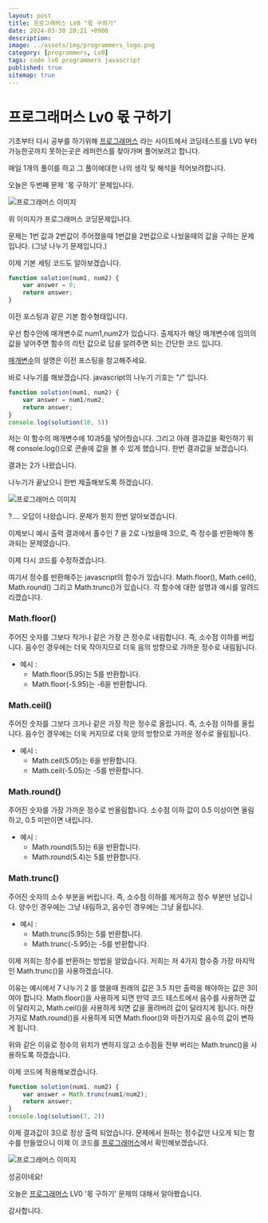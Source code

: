 ```yaml
---
layout: post
title: 프로그래머스 LV0 "몫 구하기"
date: 2024-03-30 20:21 +0900
description: 
image: ../assets/img/programmers_logo.png
category: [programmers, Lv0]
tags: code lv0 programmers javascript
published: true
sitemap: true
---
```


# 프로그래머스 Lv0 몫 구하기

  기초부터 다시 공부를 하기위해 [프로그래머스](https://programmers.co.kr/) 라는 사이트에서
  코딩테스트를 LV0 부터 가능한곳까지 못하는곳은 레퍼런스를 찾아가며 풀어보려고 합니다.
  
  매일 1개의 풀이를 하고 그 풀이에대한 나의 생각 및 해석을 적어보려합니다.

  오늘은 두번째 문제 '몫 구하기' 문제입니다.

  ![프로그래머스 이미지](/assets/img/post02_01.jpg)

  위 이미지가 프로그래머스 코딩문제입니다.
  
  문제는 1번 값과 2번값이 주어졌을때 1번값을 2번값으로 나눴을때의 값을 구하는 문제입니다.
  (그냥 나누기 문제입니다.)

  이제 기본 세팅 코드도 알아보겠습니다.
  
```javascript
function solution(num1, num2) {
    var answer = 0;
    return answer;
}
``` 
이전 포스팅과 같은 기본 함수형태입니다.

우선 함수안에 매개변수로 num1,num2가 있습니다. 출제자가 해당 매개변수에 임의의 값을 넣어주면
함수의 리턴 값으로 답을 알려주면 되는 간단한 코드 입니다.

[매개변수](https://spearboy.github.io/posts/programmers_1/#여기서-매개변수란)의 설명은 이전 포스팅을 참고해주세요.

바로 나누기를 해보겠습니다. javascript의 나누기 기호는 "/" 입니다.

```javascript
function solution(num1, num2) {
    var answer = num1/num2;
    return answer;
}
console.log(solution(10, 5))
``` 

저는 이 함수의 매개변수에 10과5를 넣어줬습니다. 
그리고 아래 결과값을 확인하기 위해 console.log()으로 콘솔에 값을 볼 수 있게 했습니다.
한번 결과값을 보겠습니다.

결과는 2가 나왔습니다.

나누기가 끝났으니 한번 제출해보도록 하겠습니다.

![프로그래머스 이미지](/assets/img/post02_02.jpg)

?.... 오답이 나왔습니다. 문제가 뭔지 한번 알아보겠습니다.

이제보니 예시 출력 결과에서 홀수인 7 을 2로 나눴을때 3으로, 즉 정수를 반환해야 통과되는 문제였습니다.

이제 다시 코드를 수정하겠습니다.

여기서 정수를 반환해주는 javascript의 함수가 있습니다.
Math.floor(), Math.ceil(), Math.round() 그리고 Math.trunc()가 있습니다.
각 함수에 대한 설명과 예시를 알려드리겠습니다.

### Math.floor()
주어진 숫자를 그보다 작거나 같은 가장 큰 정수로 내림합니다. 즉, 소수점 이하를 버립니다. 음수인 경우에는 더욱 작아지므로 더욱 음의 방향으로 가까운 정수로 내림됩니다.
+ 예시 :
    + Math.floor(5.95)는 5를 반환합니다.
    + Math.floor(-5.95)는 -6을 반환합니다.

### Math.ceil()
주어진 숫자를 그보다 크거나 같은 가장 작은 정수로 올립니다. 즉, 소수점 이하를 올립니다. 음수인 경우에는 더욱 커지므로 더욱 양의 방향으로 가까운 정수로 올림됩니다.
+ 예시 :
    + Math.ceil(5.05)는 6을 반환합니다.
    + Math.ceil(-5.05)는 -5를 반환합니다.

### Math.round()
주어진 숫자를 가장 가까운 정수로 반올림합니다. 소수점 이하 값이 0.5 이상이면 올림하고, 0.5 미만이면 내립니다.
+ 예시 :
    + Math.round(5.5)는 6을 반환합니다.
    + Math.round(5.4)는 5를 반환합니다.

### Math.trunc()
주어진 숫자의 소수 부분을 버립니다. 즉, 소수점 이하를 제거하고 정수 부분만 남깁니다. 양수인 경우에는 그냥 내림하고, 음수인 경우에는 그냥 올립니다.
+ 예시 :
    + Math.trunc(5.95)는 5를 반환합니다.
    + Math.trunc(-5.95)는 -5를 반환합니다.

이제 저희는 정수를 반환하는 방법을 알았습니다.
저희는 저 4가지 함수중 가장 마지막인 Math.trunc()을 사용하겠습니다.

이유는 예시에서 7 나누기 2 를 했을때 원래의 값은 3.5 지만 출력을 해야하는 값은 3이여야 합니다.
Math.floor()을 사용하게 되면 만약 코드 테스트에서 음수를 사용하면 값이 달라지고,
Math.ceil()을 사용하게 되면 값을 올려버려 값이 달라지게 됩니다.
마찬가지로 Math.round()을 사용하게 되면 Math.floor()와 마찬가지로 음수의 값이 변하게 됩니다.

위와 같은 이유로 정수의 위치가 변하지 않고 소수점을 전부 버리는 Math.trunc()을 사용하도록 하겠습니다.

이제 코드에 적용해보겠습니다.
```javascript
function solution(num1, num2) {
    var answer = Math.trunc(num1/num2);
    return answer;
}
console.log(solution(7, 2))
``` 

이제 결과값이 3으로 정상 출력 되었습니다.
문제에서 원하는 정수값만 나오게 되는 함수를 만들었으니
이제 이 코드를 [프로그래머스](https://programmers.co.kr/)에서 확인해보겠습니다.

![프로그래머스 이미지](/assets/img/post02_03.jpg)

성공이네요!

오늘은 [프로그래머스](https://programmers.co.kr/) LV0 '몫 구하기' 문제의 대해서 알아봤습니다.

감사합니다.
